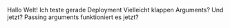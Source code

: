 Hallo Welt!
Ich teste gerade Deployment
Vielleicht klappen Arguments?
Und jetzt?
Passing arguments
funktioniert es jetzt?
